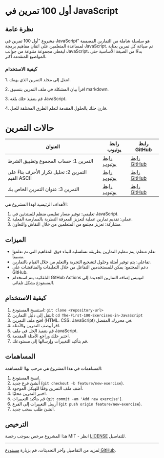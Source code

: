 أول 100 تمرين في JavaScript
===========================

نظرة عامة
---------

مشروع "أول 100 تمرين في JavaScript" هو سلسلة شاملة من التمارين المصممة لمساعدة المتعلمين على اتقان مفاهيم برمجة JavaScript. تم صياغة كل تمرين بعناية ليغطي مجموعة متنوعة من جوانب JavaScript، بدءًا من الصيغة الأساسية حتى المواضيع المتقدمة أكثر.

### كيفية الاستخدام

1\. انتقل إلى مجلد التمرين الذي يهمك.

2\. اقرأ بيان المشكلة في ملف التمرين بتنسيق markdown.

3\. قم بتنفيذ حلك بلغة JavaScript.

4\. قارن حلك بالحلول المقدمة لتعلم الطرق المختلفة للحل.
# حالات التمرين

| العنوان | رابط يوتيوب | رابط GitHub |
|---------|--------------|--------------|
| التمرين 1: حساب المجموع وتطبيق الشرط | [رابط يوتيوب](https://www.youtube.com/watch?v=YOUR_YOUTUBE_VIDEO_ID) | [رابط GitHub](https://github.com/kerrasdev/-100-JavaScript/100/001/indix.html) |
| التمرين 2: تحليل تكرار الأحرف بناءً على القيم ASCII | [رابط يوتيوب](https://www.youtube.com/watch?v=YOUR_YOUTUBE_VIDEO_ID) | [رابط GitHub](https://github.com/kerrasdev/-100-JavaScript/100/002/indix.html) |
| التمرين 3: عنوان التمرين الخاص بك | [رابط يوتيوب](https://www.youtube.com/watch?v=YOUR_YOUTUBE_VIDEO_ID) | [رابط GitHub](https://github.com/kerrasdev/-100-JavaScript/100/003/indix.html) |

الأهداف الرئيسية لهذا المشروع هي:

1.  تعليمي: توفير مسار تعليمي منظم للمبتدئين في JavaScript.
2.  عملي: تقديم تمارين عملية لتعزيز المعرفة النظرية بالممارسة الفعلية.
3.  مشاركة: تعزيز مجتمع من المتعلمين من خلال النقاش والتعاون.

الميزات
-------

-   تعلم منظم: يتم تنظيم التمارين بطريقة تسلسلية للبناء فوق المفاهيم التي تم تعلمها مسبقاً.
-   تفاعلي: يتم توفير أمثلة وحلول لتشجيع التجربة والتعلم من خلال القيام بالتمارين.
-   دعم المجتمع: يمكن للمستخدمين التفاعل من خلال التعليقات والمناقشات على GitHub.
-   التلقائية: يتم استخدام GitHub Actions لتوتيس إضافة التمارين الجديدة إلى المستودع بشكل تلقائي.

كيفية الاستخدام
---------------

1.  استنسخ المستودع: `git clone <repository-url>`
2.  انتقل إلى دليل التمارين: `cd The-First-100-Exercises-in-JavaScript`
3.  افتح ملف التمرين (HTML، CSS، JavaScript) في محررك المفضل.
4.  اقرأ وصف التمرين والأمثلة.
5.  قم بتنفيذ الحل في ملف JavaScript.
6.  اختبر حلك وراجع الأمثلة المقدمة.
7.  قم بتأكيد التغييرات وإرسالها إلى مستودعك.

المساهمات
---------

المساهمات في هذا المشروع هي مرحب بها! للمساهمة:

1.  انسخ المستودع.
2.  أنشئ فرع جديد (`git checkout -b feature/new-exercise`).
3.  أضف ملف التمرين وفقًا للهيكل الموجود.
4.  اختبر التمرين محليًا.
5.  قم بتأكيد التغييرات (`git commit -am 'Add new exercise'`).
6.  أرسل التغييرات إلى الفرع (`git push origin feature/new-exercise`).
7.  أنشئ طلب سحب جديد.

الترخيص
-------

هذا المشروع مرخص بموجب رخصة MIT - انظر [LICENSE](https://chatgpt.com/c/LICENSE) للتفاصيل.

* * * * *

لمزيد من التفاصيل وآخر التحديثات، قم بزيارة [مستودع GitHub](https://chatgpt.com/c/repository-url).
